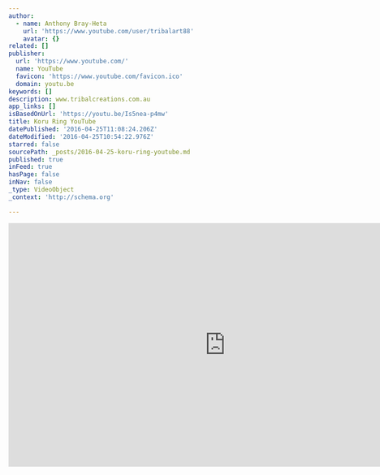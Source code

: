 ```yaml
---
author:
  - name: Anthony Bray-Heta
    url: 'https://www.youtube.com/user/tribalart88'
    avatar: {}
related: []
publisher:
  url: 'https://www.youtube.com/'
  name: YouTube
  favicon: 'https://www.youtube.com/favicon.ico'
  domain: youtu.be
keywords: []
description: www.tribalcreations.com.au
app_links: []
isBasedOnUrl: 'https://youtu.be/Is5nea-p4mw'
title: Koru Ring YouTube
datePublished: '2016-04-25T11:08:24.206Z'
dateModified: '2016-04-25T10:54:22.976Z'
starred: false
sourcePath: _posts/2016-04-25-koru-ring-youtube.md
published: true
inFeed: true
hasPage: false
inNav: false
_type: VideoObject
_context: 'http://schema.org'

---
```

<iframe src="https://cdn.embedly.com/widgets/media.html?src=https%3A%2F%2Fwww.youtube.com%2Fembed%2FIs5nea-p4mw%3Ffeature%3Doembed&amp;url=https%3A%2F%2Fwww.youtube.com%2Fwatch%3Fv%3DIs5nea-p4mw%26feature%3Dyoutu.be&amp;image=https%3A%2F%2Fi.ytimg.com%2Fvi%2FIs5nea-p4mw%2Fhqdefault.jpg&amp;key=b7d04c9b404c499eba89ee7072e1c4f7&amp;type=text%2Fhtml&amp;schema=youtube" width="854" height="480" scrolling="no" frameborder="0" allowfullscreen="" style=""></iframe>